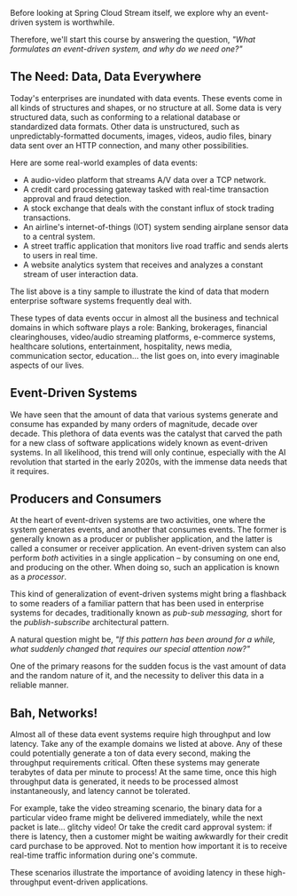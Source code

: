 Before looking at Spring Cloud Stream itself, we explore why an event-driven system is worthwhile.

Therefore, we'll start this course by answering the question, _"What formulates an event-driven system, and why do we need one?"_

## The Need: Data, Data Everywhere

Today's enterprises are inundated with data events. These events come in all kinds of structures and shapes, or no structure at all. Some data is very structured data, such as conforming to a relational database or standardized data formats. Other data is unstructured, such as unpredictably-formatted documents, images, videos, audio files, binary data sent over an HTTP connection, and many other possibilities.

Here are some real-world examples of data events:

- A audio-video platform that streams A/V data over a TCP network.
- A credit card processing gateway tasked with real-time transaction approval and fraud detection.
- A stock exchange that deals with the constant influx of stock trading transactions.
- An airline's internet-of-things (IOT) system sending airplane sensor data to a central system.
- A street traffic application that monitors live road traffic and sends alerts to users in real time.
- A website analytics system that receives and analyzes a constant stream of user interaction data.

The list above is a tiny sample to illustrate the kind of data that modern enterprise software systems frequently deal with.

These types of data events occur in almost all the business and technical domains in which software plays a role: Banking, brokerages, financial clearinghouses, video/audio streaming platforms, e-commerce systems, healthcare solutions, entertainment, hospitality, news media, communication sector, education... the list goes on, into every imaginable aspects of our lives.

## Event-Driven Systems

We have seen that the amount of data that various systems generate and consume has expanded by many orders of magnitude, decade over decade. This plethora of data events was the catalyst that carved the path for a new class of software applications widely known as event-driven systems. In all likelihood, this trend will only continue, especially with the AI revolution that started in the early 2020s, with the immense data needs that it requires.

## Producers and Consumers

At the heart of event-driven systems are two activities, one where the system generates events, and another that consumes events. The former is generally known as a producer or publisher application, and the latter is called a consumer or receiver application. An event-driven system can also perform _both_ activities in a single application – by consuming on one end, and producing on the other. When doing so, such an application is known as a _processor_.

This kind of generalization of event-driven systems might bring a flashback to some readers of a familiar pattern that has been used in enterprise systems for decades, traditionally known as _pub-sub messaging,_ short for the _publish-subscribe_ architectural pattern.

A natural question might be, _"If this pattern has been around for a while, what suddenly changed that requires our special attention now?"_

One of the primary reasons for the sudden focus is the vast amount of data and the random nature of it, and the necessity to deliver this data in a reliable manner.

## Bah, Networks!

Almost all of these data event systems require high throughput and low latency. Take any of the example domains we listed at above. Any of these could potentially generate a ton of data every second, making the throughput requirements critical. Often these systems may generate terabytes of data per minute to process! At the same time, once this high throughput data is generated, it needs to be processed almost instantaneously, and latency cannot be tolerated.

For example, take the video streaming scenario, the binary data for a particular video frame might be delivered immediately, while the next packet is late... glitchy video! Or take the credit card approval system: if there is latency, then a customer might be waiting awkwardly for their credit card purchase to be approved. Not to mention how important it is to receive real-time traffic information during one's commute.

These scenarios illustrate the importance of avoiding latency in these high-throughput event-driven applications.
